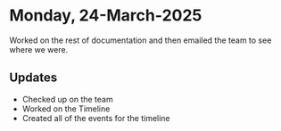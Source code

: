 # Monday, 24-March-2025
Worked on the rest of documentation and then emailed the team to see where we were.

## Updates
- Checked up on the team
- Worked on the Timeline
- Created all of the events for the timeline
